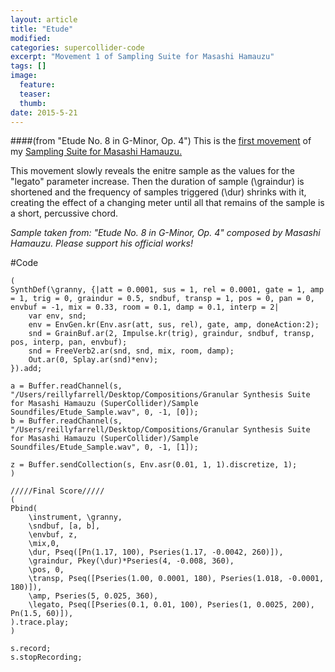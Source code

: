 ```yaml
---
layout: article
title: "Etude"
modified:
categories: supercollider-code
excerpt: "Movement 1 of Sampling Suite for Masashi Hamauzu"
tags: []
image:
  feature:
  teaser:
  thumb:
date: 2015-5-21
---
```

####(from "Etude No. 8 in G-Minor, Op. 4")
This is the [first movement](https://soundcloud.com/capybarrage-reilly/etude-from-etude-no-8-in-g-minor-op-4?in=capybarrage-reilly/sets/sampling-suite-for-masashi-1) of my [Sampling Suite for Masashi Hamauzu.](https://soundcloud.com/capybarrage-reilly/sets/sampling-suite-for-masashi-1)  

This movement slowly reveals the enitre sample as the values for the "legato" parameter increase.  Then the duration of sample (\graindur) is shortened and the frequency of samples triggered (\dur) shrinks with it, creating the effect of a changing meter until all that remains of the sample is a short, percussive chord.

*Sample taken from: "Etude No. 8 in G-Minor, Op. 4" composed by Masashi Hamauzu.  Please support his official works!*


#Code
```
(
SynthDef(\granny, {|att = 0.0001, sus = 1, rel = 0.0001, gate = 1, amp = 1, trig = 0, graindur = 0.5, sndbuf, transp = 1, pos = 0, pan = 0, envbuf = -1, mix = 0.33, room = 0.1, damp = 0.1, interp = 2|
	var env, snd;
	env = EnvGen.kr(Env.asr(att, sus, rel), gate, amp, doneAction:2);
	snd = GrainBuf.ar(2, Impulse.kr(trig), graindur, sndbuf, transp, pos, interp, pan, envbuf);
	snd = FreeVerb2.ar(snd, snd, mix, room, damp);
	Out.ar(0, Splay.ar(snd)*env);
}).add;

a = Buffer.readChannel(s, "/Users/reillyfarrell/Desktop/Compositions/Granular Synthesis Suite for Masashi Hamauzu (SuperCollider)/Sample Soundfiles/Etude_Sample.wav", 0, -1, [0]);
b = Buffer.readChannel(s, "/Users/reillyfarrell/Desktop/Compositions/Granular Synthesis Suite for Masashi Hamauzu (SuperCollider)/Sample Soundfiles/Etude_Sample.wav", 0, -1, [1]);

z = Buffer.sendCollection(s, Env.asr(0.01, 1, 1).discretize, 1);
)

/////Final Score/////
(
Pbind(
	\instrument, \granny,
	\sndbuf, [a, b],
	\envbuf, z,
	\mix,0,
	\dur, Pseq([Pn(1.17, 100), Pseries(1.17, -0.0042, 260)]),
	\graindur, Pkey(\dur)*Pseries(4, -0.008, 360),
	\pos, 0,
	\transp, Pseq([Pseries(1.00, 0.0001, 180), Pseries(1.018, -0.0001, 180)]),
	\amp, Pseries(5, 0.025, 360),
	\legato, Pseq([Pseries(0.1, 0.01, 100), Pseries(1, 0.0025, 200), Pn(1.5, 60)]),
).trace.play;
)

s.record;
s.stopRecording;
```
